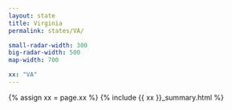 ```yaml
---
layout: state
title: Virginia
permalink: states/VA/

small-radar-width: 300
big-radar-width: 500
map-width: 700

xx: "VA"
---
```


{% assign xx = page.xx %}
{% include {{ xx }}_summary.html %}